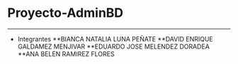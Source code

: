 # Proyecto-AdminBD
---
* Integrantes
**BIANCA NATALIA LUNA PEÑATE
**DAVID ENRIQUE GALDAMEZ MENJIVAR
**EDUARDO JOSE MELENDEZ DORADEA
**ANA BELEN RAMIREZ FLORES
